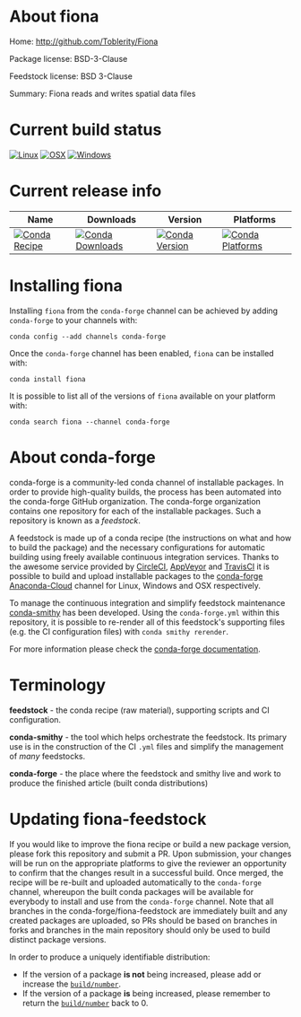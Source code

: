 About fiona
===========

Home: http://github.com/Toblerity/Fiona

Package license: BSD-3-Clause

Feedstock license: BSD 3-Clause

Summary: Fiona reads and writes spatial data files



Current build status
====================

[![Linux](https://img.shields.io/circleci/project/github/conda-forge/fiona-feedstock/master.svg?label=Linux)](https://circleci.com/gh/conda-forge/fiona-feedstock)
[![OSX](https://img.shields.io/travis/conda-forge/fiona-feedstock/master.svg?label=macOS)](https://travis-ci.org/conda-forge/fiona-feedstock)
[![Windows](https://img.shields.io/appveyor/ci/conda-forge/fiona-feedstock/master.svg?label=Windows)](https://ci.appveyor.com/project/conda-forge/fiona-feedstock/branch/master)

Current release info
====================

| Name | Downloads | Version | Platforms |
| --- | --- | --- | --- |
| [![Conda Recipe](https://img.shields.io/badge/recipe-fiona-green.svg)](https://anaconda.org/conda-forge/fiona) | [![Conda Downloads](https://img.shields.io/conda/dn/conda-forge/fiona.svg)](https://anaconda.org/conda-forge/fiona) | [![Conda Version](https://img.shields.io/conda/vn/conda-forge/fiona.svg)](https://anaconda.org/conda-forge/fiona) | [![Conda Platforms](https://img.shields.io/conda/pn/conda-forge/fiona.svg)](https://anaconda.org/conda-forge/fiona) |

Installing fiona
================

Installing `fiona` from the `conda-forge` channel can be achieved by adding `conda-forge` to your channels with:

```
conda config --add channels conda-forge
```

Once the `conda-forge` channel has been enabled, `fiona` can be installed with:

```
conda install fiona
```

It is possible to list all of the versions of `fiona` available on your platform with:

```
conda search fiona --channel conda-forge
```


About conda-forge
=================

conda-forge is a community-led conda channel of installable packages.
In order to provide high-quality builds, the process has been automated into the
conda-forge GitHub organization. The conda-forge organization contains one repository
for each of the installable packages. Such a repository is known as a *feedstock*.

A feedstock is made up of a conda recipe (the instructions on what and how to build
the package) and the necessary configurations for automatic building using freely
available continuous integration services. Thanks to the awesome service provided by
[CircleCI](https://circleci.com/), [AppVeyor](https://www.appveyor.com/)
and [TravisCI](https://travis-ci.org/) it is possible to build and upload installable
packages to the [conda-forge](https://anaconda.org/conda-forge)
[Anaconda-Cloud](https://anaconda.org/) channel for Linux, Windows and OSX respectively.

To manage the continuous integration and simplify feedstock maintenance
[conda-smithy](https://github.com/conda-forge/conda-smithy) has been developed.
Using the ``conda-forge.yml`` within this repository, it is possible to re-render all of
this feedstock's supporting files (e.g. the CI configuration files) with ``conda smithy rerender``.

For more information please check the [conda-forge documentation](https://conda-forge.org/docs/).

Terminology
===========

**feedstock** - the conda recipe (raw material), supporting scripts and CI configuration.

**conda-smithy** - the tool which helps orchestrate the feedstock.
                   Its primary use is in the construction of the CI ``.yml`` files
                   and simplify the management of *many* feedstocks.

**conda-forge** - the place where the feedstock and smithy live and work to
                  produce the finished article (built conda distributions)


Updating fiona-feedstock
========================

If you would like to improve the fiona recipe or build a new
package version, please fork this repository and submit a PR. Upon submission,
your changes will be run on the appropriate platforms to give the reviewer an
opportunity to confirm that the changes result in a successful build. Once
merged, the recipe will be re-built and uploaded automatically to the
`conda-forge` channel, whereupon the built conda packages will be available for
everybody to install and use from the `conda-forge` channel.
Note that all branches in the conda-forge/fiona-feedstock are
immediately built and any created packages are uploaded, so PRs should be based
on branches in forks and branches in the main repository should only be used to
build distinct package versions.

In order to produce a uniquely identifiable distribution:
 * If the version of a package **is not** being increased, please add or increase
   the [``build/number``](https://conda.io/docs/user-guide/tasks/build-packages/define-metadata.html#build-number-and-string).
 * If the version of a package **is** being increased, please remember to return
   the [``build/number``](https://conda.io/docs/user-guide/tasks/build-packages/define-metadata.html#build-number-and-string)
   back to 0.
